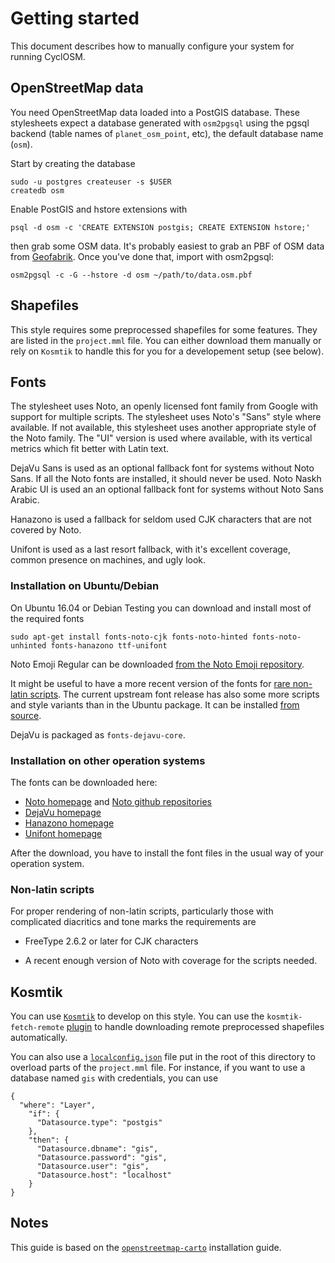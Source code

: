 Getting started
===============

This document describes how to manually configure your system for running
CyclOSM.

## OpenStreetMap data

You need OpenStreetMap data loaded into a PostGIS database. These stylesheets
expect a database generated with `osm2pgsql` using the pgsql backend (table
names of `planet_osm_point`, etc), the default database name (`osm`).

Start by creating the database

```
sudo -u postgres createuser -s $USER
createdb osm
```

Enable PostGIS and hstore extensions with

```
psql -d osm -c 'CREATE EXTENSION postgis; CREATE EXTENSION hstore;'
```

then grab some OSM data. It's probably easiest to grab an PBF of OSM data from
[Geofabrik](https://download.geofabrik.de/). Once you've done that, import with
osm2pgsql:

```
osm2pgsql -c -G --hstore -d osm ~/path/to/data.osm.pbf
```

## Shapefiles

This style requires some preprocessed shapefiles for some features. They are
listed in the `project.mml` file. You can either download them manually or rely
on `Kosmtik` to handle this for you for a developement setup (see below).

## Fonts

The stylesheet uses Noto, an openly licensed font family from Google with
support for multiple scripts. The stylesheet uses Noto's "Sans" style where
available. If not available, this stylesheet uses another appropriate style of
the Noto family. The "UI" version is used where available, with its vertical
metrics which fit better with Latin text.

DejaVu Sans is used as an optional fallback font for systems without Noto Sans.
If all the Noto fonts are installed, it should never be used. Noto Naskh Arabic
UI is used an an optional fallback font for systems without Noto Sans Arabic.

Hanazono is used a fallback for seldom used CJK characters that are not covered
by Noto.

Unifont is used as a last resort fallback, with it's excellent coverage, common
presence on machines, and ugly look.

### Installation on Ubuntu/Debian

On Ubuntu 16.04 or Debian Testing you can download and install most of the
required fonts

```
sudo apt-get install fonts-noto-cjk fonts-noto-hinted fonts-noto-unhinted fonts-hanazono ttf-unifont
```

Noto Emoji Regular can be downloaded [from the Noto Emoji
repository](https://github.com/googlei18n/noto-emoji).

It might be useful to have a more recent version of the fonts for [rare
non-latin scripts](#non-latin-scripts). The current upstream font release has
also some more scripts and style variants than in the Ubuntu package. It can be
installed [from
source](https://github.com/googlei18n/noto-fonts/blob/master/FAQ.md#where-are-the-fonts).

DejaVu is packaged as `fonts-dejavu-core`.

### Installation on other operation systems

The fonts can be downloaded here:

* [Noto homepage](https://www.google.com/get/noto/) and [Noto github repositories](https://github.com/googlei18n?utf8=%E2%9C%93&q=noto)
* [DejaVu homepage](http://dejavu-fonts.org/)
* [Hanazono homepage](http://fonts.jp/hanazono/)
* [Unifont homepage](http://unifoundry.com/)

After the download, you have to install the font files in the usual way of your
operation system.

### Non-latin scripts

For proper rendering of non-latin scripts, particularly those with complicated
diacritics and tone marks the requirements are

* FreeType 2.6.2 or later for CJK characters

* A recent enough version of Noto with coverage for the scripts needed.


## Kosmtik

You can use [`Kosmtik`](https://github.com/kosmtik/kosmtik) to develop on this
style. You can use the `kosmtik-fetch-remote`
[plugin](https://github.com/kosmtik/kosmtik#known-plugins) to handle
downloading remote preprocessed shapefiles automatically.

You can also use a
[`localconfig.json`](https://github.com/kosmtik/kosmtik#example-of-a-json-file)
file put in the root of this directory to overload parts of the `project.mml`
file. For instance, if you want to use a database named `gis` with credentials,
you can use

```
{
  "where": "Layer",
    "if": {
      "Datasource.type": "postgis"
    },
    "then": {
      "Datasource.dbname": "gis",
      "Datasource.password": "gis",
      "Datasource.user": "gis",
      "Datasource.host": "localhost"
    }
}
```

## Notes

This guide is based on the
[`openstreetmap-carto`](https://github.com/gravitystorm/openstreetmap-carto/blob/master/INSTALL.md)
installation guide.
